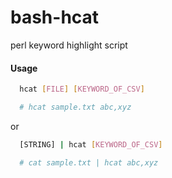 # bash-hcat
perl keyword highlight script

#### Usage

```sh
  hcat [FILE] [KEYWORD_OF_CSV]

  # hcat sample.txt abc,xyz
```
or
```sh
  [STRING] | hcat [KEYWORD_OF_CSV]

  # cat sample.txt | hcat abc,xyz
```

